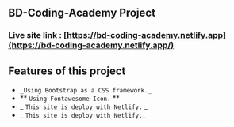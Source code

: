 ## BD-Coding-Academy Project

### Live site link : [https://bd-coding-academy.netlify.app](https://bd-coding-academy.netlify.app/)

## Features of this project

- `_Using Bootstrap as a CSS framework._`
- ** `Using Fontawesome Icon.` **
- _ `This site is deploy with Netlify.` _
- _ `This site is deploy with Netlify.`_